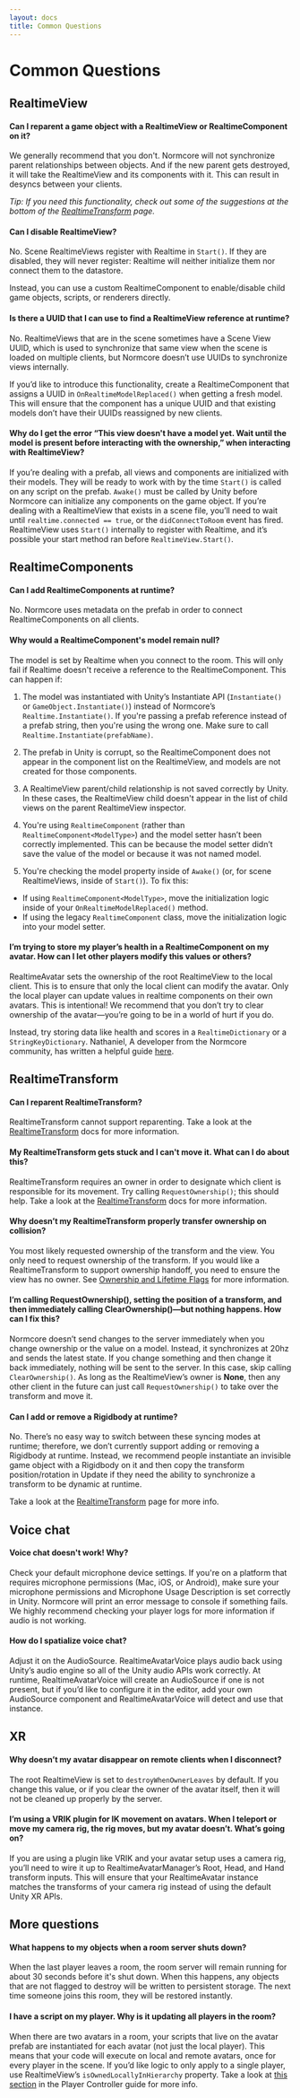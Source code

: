 ```yaml
---
layout: docs
title: Common Questions
---
```

# Common Questions

## RealtimeView
#### Can I reparent a game object with a RealtimeView or RealtimeComponent on it?
We generally recommend that you don't. Normcore will not synchronize parent relationships between objects. And if the new parent gets destroyed, it will take the RealtimeView and its components with it. This can result in desyncs between your clients.

*Tip: If you need this functionality, check out some of the suggestions at the bottom of the [RealtimeTransform](./realtimetransform.md#extra-notes) page.*

#### Can I disable RealtimeView?
No. Scene RealtimeViews register with Realtime in `Start()`. If they are disabled, they will never register: Realtime will neither initialize them nor connect them to the datastore.

Instead, you can use a custom RealtimeComponent to enable/disable child game objects, scripts, or renderers directly.

#### Is there a UUID that I can use to find a RealtimeView reference at runtime?
No. RealtimeViews that are in the scene sometimes have a Scene View UUID, which is used to synchronize that same view when the scene is loaded on multiple clients, but Normcore doesn’t use UUIDs to synchronize views internally. 

If you’d like to introduce this functionality, create a RealtimeComponent that assigns a UUID in `OnRealtimeModelReplaced()` when getting a fresh model. This will ensure that the component has a unique UUID and that existing models don’t have their UUIDs reassigned by new clients.

#### Why do I get the error “This view doesn't have a model yet. Wait until the model is present before interacting with the ownership,” when interacting with RealtimeView? 

If you’re dealing with a prefab, all views and components are initialized with their models. They will be ready to work with by the time `Start()` is called on any script on the prefab. `Awake()` must be called by Unity before Normcore can initialize any components on the game object. If you’re dealing with a RealtimeView that exists in a scene file, you’ll need to wait until `realtime.connected == true`, or the `didConnectToRoom` event has fired. RealtimeView uses `Start()` internally to register with Realtime, and it’s possible your start method ran before `RealtimeView.Start()`.

## RealtimeComponents
#### Can I add RealtimeComponents at runtime?
No. Normcore uses metadata on the prefab in order to connect RealtimeComponents on all clients.

#### Why would a RealtimeComponent's model remain null?
The model is set by Realtime when you connect to the room. This will only fail if Realtime doesn't receive a reference to the RealtimeComponent. This can happen if:

1. The model was instantiated with Unity’s Instantiate API (`Instantiate()` or `GameObject.Instantiate()`) instead of Normcore’s `Realtime.Instantiate()`. If you're passing a prefab reference instead of a prefab string, then you're using the wrong one. Make sure to call `Realtime.Instantiate(prefabName)`.

2. The prefab in Unity is corrupt, so the RealtimeComponent does not appear in the component list on the RealtimeView, and models are not created for those components.

3. A RealtimeView parent/child relationship is not saved correctly by Unity. In these cases, the RealtimeView child doesn't appear in the list of child views on the parent RealtimeView inspector.

4. You're using `RealtimeComponent` (rather than `RealtimeComponent<ModelType>`) and the model setter hasn’t been correctly implemented. This can be because the model setter didn’t save the value of the model or because it was not named model.

5. You're checking the model property inside of `Awake()` (or, for scene RealtimeViews, inside of `Start()`). To fix this:
* If using `RealtimeComponent<ModelType>`, move the initialization logic inside of your `OnRealtimeModelReplaced()` method.
* If using the legacy `RealtimeComponent` class, move the initialization logic into your model setter.

#### I’m trying to store my player’s health in a RealtimeComponent on my avatar. How can I let other players modify this values or others?
RealtimeAvatar sets the ownership of the root RealtimeView to the local client. This is to ensure that only the local client can modify the avatar. Only the local player can update values in realtime components on their own avatars. This is intentional! We recommend that you don’t try to clear ownership of the avatar—you’re going to be in a world of hurt if you do. 

Instead, try storing data like health and scores in a `RealtimeDictionary` or a `StringKeyDictionary`. Nathaniel, A developer from the Normcore community, has written a helpful guide [here](https://gist.github.com/d12/f577bb50b0fdeeb17084819c78fe5c43).

## RealtimeTransform
#### Can I reparent RealtimeTransform?
RealtimeTransform cannot support reparenting. Take a look at the [RealtimeTransform](./realtimetransform.md#extra-notes) docs for more information.

#### My RealtimeTransform gets stuck and I can't move it. What can I do about this?
RealtimeTransform requires an owner in order to designate which client is responsible for its movement. Try calling `RequestOwnership()`; this should help. Take a look at the [RealtimeTransform](./realtimetransform.md) docs for more information.

#### Why doesn’t my RealtimeTransform properly transfer ownership on collision?
You most likely requested ownership of the transform and the view. You only need to request ownership of the transform. If you would like a RealtimeTransform to support ownership handoff, you need to ensure the view has no owner. See [Ownership and Lifetime Flags](../room/ownership-and-lifetime-flags.md) for more information.

#### I’m calling RequestOwnership(), setting the position of a transform, and then immediately calling ClearOwnership()—but nothing happens. How can I fix this?
Normcore doesn’t send changes to the server immediately when you change ownership or the value on a model. Instead, it synchronizes at 20hz and sends the latest state. If you change something and then change it back immediately, nothing will be sent to the server. In this case, skip calling `ClearOwnership()`. As long as the RealtimeView’s owner is **None**, then any other client in the future can just call `RequestOwnership()` to take over the transform and move it.

#### Can I add or remove a Rigidbody at runtime?
No. There’s no easy way to switch between these syncing modes at runtime; therefore, we don’t currently support adding or removing a Rigidbody at runtime. Instead, we recommend people instantiate an invisible game object with a Rigidbody on it and then copy the transform position/rotation in Update if they need the ability to synchronize a transform to be dynamic at runtime.

Take a look at the [RealtimeTransform](./realtimetransform.md#extra-notes) page for more info.

## Voice chat
#### Voice chat doesn't work! Why?
Check your default microphone device settings. If you're on a platform that requires microphone permissions (Mac, iOS, or Android), make sure your microphone permissions and Microphone Usage Description is set correctly in Unity. Normcore will print an error message to console if something fails. We highly recommend checking your player logs for more information if audio is not working.

#### How do I spatialize voice chat?
Adjust it on the AudioSource. RealtimeAvatarVoice plays audio back using Unity’s audio engine so all of the Unity audio APIs work correctly. At runtime, RealtimeAvatarVoice will create an AudioSource if one is not present, but if you’d like to configure it in the editor, add your own AudioSource component and RealtimeAvatarVoice will detect and use that instance.

## XR
#### Why doesn’t my avatar disappear on remote clients when I disconnect?
The root RealtimeView is set to `destroyWhenOwnerLeaves` by default. If you change this value, or if you clear the owner of the avatar itself, then it will not be cleaned up properly by the server.

#### I’m using a VRIK plugin for IK movement on avatars. When I teleport or move my camera rig, the rig moves, but my avatar doesn’t. What’s going on?
If you are using a plugin like VRIK and your avatar setup uses a camera rig, you’ll need to wire it up to RealtimeAvatarManager’s Root, Head, and Hand transform inputs. This will ensure that your RealtimeAvatar instance matches the transforms of your camera rig instead of using the default Unity XR APIs.

## More questions
#### What happens to my objects when a room server shuts down?
When the last player leaves a room, the room server will remain running for about 30 seconds before it's shut down. When this happens, any objects that are not flagged to destroy will be written to persistent storage. The next time someone joins this room, they will be restored instantly.

#### I have a script on my player. Why is it updating all players in the room?
When there are two avatars in a room, your scripts that live on the avatar prefab are instantiated for each avatar (not just the local player). This means that your code will execute on local and remote avatars, once for every player in the scene. If you’d like logic to only apply to a single player, use RealtimeView’s `isOwnedLocallyInHierarchy` property. Take a look at [this section](../guides/creating-a-player-controller.md#making-it-multiplayer) in the Player Controller guide for more info.
